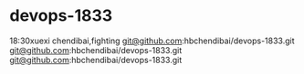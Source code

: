 # devops-1833
18:30xuexi
chendibai,fighting
git@github.com:hbchendibai/devops-1833.git
git@github.com:hbchendibai/devops-1833.git
git@github.com:hbchendibai/devops-1833.git
